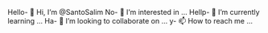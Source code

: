 Hello- 👋 Hi, I’m @SantoSalim
No- 👀 I’m interested in ...
Hellp- 🌱 I’m currently learning ...
Ha- 💞️ I’m looking to collaborate on ...
y- 📫 How to reach me ...

<!---
SantoSalim/SantoSalim is a ✨ special ✨ repository because its `README.md` (this file) appears on your GitHub profile.
You can click the Preview link to take a look at your changes.
--->
